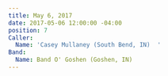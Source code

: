 ```yaml
---
title: May 6, 2017
date: 2017-05-06 12:00:00 -04:00
position: 7
Caller:
  Name: 'Casey Mullaney (South Bend, IN)  '
Band:
  Name: Band O' Goshen (Goshen, IN)
---
```


